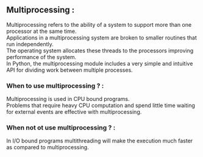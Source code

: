 ## Multiprocessing :
Multiprocessing refers to the ability of a system to support more than one processor at the same time.  
Applications in a multiprocessing system are broken to smaller routines that run independently.  
The operating system allocates these threads to the processors improving performance of the system.  
In Python, the multiprocessing module includes a very simple and intuitive API for dividing work between multiple processes.

### When to use multiprocessing ? :
Multiprocessing is used in CPU bound programs.  
Problems that require heavy CPU computation and spend little time waiting for external events are effective with multiprocessing.

### When not ot use multiprocessing ? :
In I/O bound programs multithreading will make the execution much faster as compared to multiprocessing.



